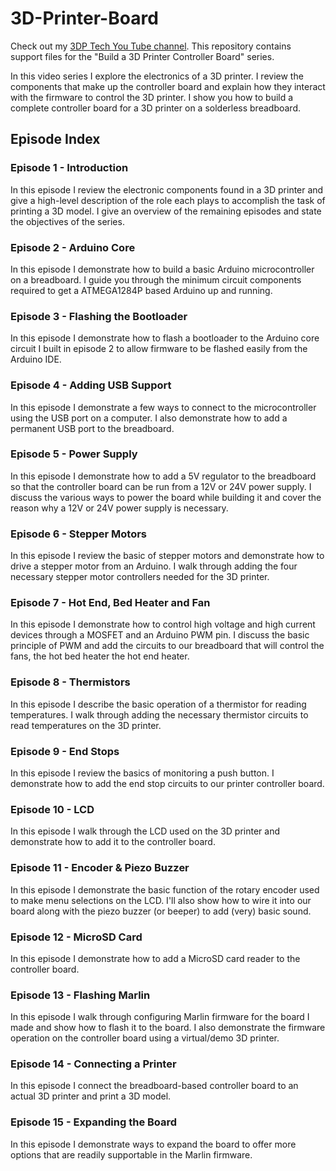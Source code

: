 # 3D-Printer-Board
Check out my [3DP Tech You Tube channel](https://www.youtube.com/playlist?list=PLOfiVhkRK3Go6M8yRqPx5GOqqJWyXBp_2). This repository contains support files for the "Build a 3D Printer Controller Board" series.

In this video series I explore the electronics of a 3D printer. I review the components that make up the controller board and explain how they interact with the firmware to control the 3D printer. I show you how to build a complete controller board for a 3D printer on a solderless breadboard.

## Episode Index

### Episode 1 - Introduction

In this episode I review the electronic components found in a 3D printer and give a high-level description of the role each plays to accomplish the task of printing a 3D model. I give an overview of the remaining episodes and state the objectives of the series.

### Episode 2 - Arduino Core

In this episode I demonstrate how to build a basic Arduino microcontroller on a breadboard. I guide you through the minimum circuit components required to get a ATMEGA1284P based Arduino up and running.

### Episode 3 - Flashing the Bootloader

In this episode I demonstrate how to flash a bootloader to the Arduino core circuit I built in episode 2 to allow firmware to be flashed easily from the Arduino IDE.

### Episode 4 - Adding USB Support

In this episode I demonstrate a few ways to connect to the microcontroller using the USB port on a computer. I also demonstrate how to add a permanent USB port to the breadboard. 

### Episode 5 - Power Supply

In this episode I demonstrate how to add a 5V regulator to the breadboard so that the controller board can be run from a 12V or 24V power supply. I discuss the various ways to power the board while building it and cover the reason why a 12V or 24V power supply is necessary.

### Episode 6 - Stepper Motors

In this episode I review the basic of stepper motors and demonstrate how to drive a stepper motor from an Arduino. I walk through adding the four necessary stepper motor controllers needed for the 3D printer.

### Episode 7 - Hot End, Bed Heater and Fan

In this episode I demonstrate how to control high voltage and high current devices through a MOSFET and an Arduino PWM pin. I discuss the basic principle of PWM and add the circuits to our breadboard that will control the fans, the hot bed heater the hot end heater. 

### Episode 8 - Thermistors

In this episode I describe the basic operation of a thermistor for reading temperatures. I walk through adding the necessary thermistor circuits to read temperatures on the 3D printer.

### Episode 9 - End Stops

In this episode I review the basics of monitoring a push button. I demonstrate how to add the end stop circuits to our printer controller board.

### Episode 10 - LCD

In this episode I walk through the LCD used on the 3D printer and demonstrate how to add it to the controller board.

### Episode 11 - Encoder & Piezo Buzzer

In this episode I demonstrate the basic function of the rotary encoder used to make menu selections on the LCD. I'll also show how to wire it into our board along with the piezo buzzer (or beeper) to add (very) basic sound.

### Episode 12 - MicroSD Card

In this episode I demonstrate how to add a MicroSD card reader to the controller board.

### Episode 13 - Flashing Marlin

In this episode I walk through configuring Marlin firmware for the board I made and show how to flash it to the board. I also demonstrate the firmware operation on the controller board using a virtual/demo 3D printer.

### Episode 14 - Connecting a Printer

In this episode I connect the breadboard-based controller board to an actual 3D printer and print a 3D model.

### Episode 15 - Expanding the Board

In this episode I demonstrate ways to expand the board to offer more options that are readily supportable in the Marlin firmware.

